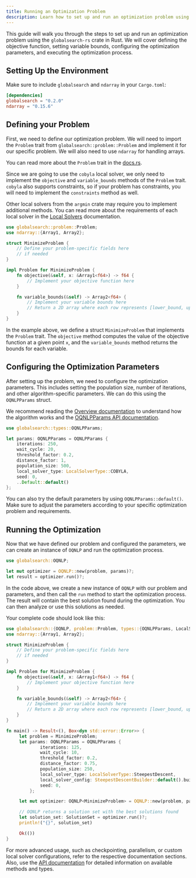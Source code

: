 ```yaml
---
title: Running an Optimization Problem
description: Learn how to set up and run an optimization problem using globalsearch-rs
---
```

This guide will walk you through the steps to set up and run an optimization problem using the
`globalsearch-rs` crate in Rust. We will cover defining the objective function, setting variable bounds,
configuring the optimization parameters, and executing the optimization process.

## Setting Up the Environment

Make sure to include `globalsearch` and `ndarray` in your `Cargo.toml`:

```toml
[dependencies]
globalsearch = "0.2.0"
ndarray = "0.15.6"
```

## Defining your Problem

First, we need to define our optimization problem. We will need to import the `Problem` trait from `globalsearch::problem::Problem` and implement it for our specific problem.
We will also need to use `ndarray` for handling arrays.

You can read more about the `Problem` trait in the [docs.rs](https://docs.rs/globalsearch/latest/globalsearch/problem/trait.Problem.html).

Since we are going to use the `cobyla` local solver, we only need to implement the `objective` and `variable_bounds` methods of the `Problem` trait. `cobyla` also supports constraints, so if your problem has constraints, you will need to implement the `constraints` method as well.

Other local solvers from the `argmin` crate may require you to implement additional methods. You can read more about the requirements of each local solver in the [Local Solvers](../../local-solvers) documentation.

```rust
use globalsearch::problem::Problem;
use ndarray::{Array1, Array2};

struct MinimizeProblem {
    // Define your problem-specific fields here
    // if needed
}

impl Problem for MinimizeProblem {
    fn objective(&self, x: &Array1<f64>) -> f64 {
        // Implement your objective function here
    }

    fn variable_bounds(&self) -> Array2<f64> {
        // Implement your variable bounds here
        // Return a 2D array where each row represents [lower_bound, upper_bound]
    }
}
```

In the example above, we define a struct `MinimizeProblem` that implements the `Problem` trait. The `objective` method computes the value of the objective function at a given point `x`, and the `variable_bounds` method returns the bounds for each variable.

## Configuring the Optimization Parameters

After setting up the problem, we need to configure the optimization parameters. This includes setting the population size, number of iterations, and other algorithm-specific parameters. We can do this using the `OQNLPParams` struct.

We recommend reading the [Overview documentation](../../getting-started/overview) to understand how the algorithm works and the [OQNLPParams API documentation](https://docs.rs/globalsearch/latest/globalsearch/types/struct.OQNLPParams.html).

```rust
use globalsearch::types::OQNLPParams;

let params: OQNLPParams = OQNLPParams {
    iterations: 250,
    wait_cycle: 20,
    threshold_factor: 0.2,
    distance_factor: 1,
    population_size: 500,
    local_solver_type: LocalSolverType::COBYLA,
    seed: 0,
    ..Default::default()
};
```

You can also try the default parameters by using `OQNLPParams::default()`.
Make sure to adjust the parameters according to your specific optimization problem and requirements.

## Running the Optimization

Now that we have defined our problem and configured the parameters, we can create an instance of `OQNLP` and run the optimization process.

```rust
use globalsearch::OQNLP;

let mut optimizer = OQNLP::new(problem, params)?;
let result = optimizer.run()?;
```

In the code above, we create a new instance of `OQNLP` with our problem and parameters, and then call the `run` method to start the optimization process. The result will contain the best solution found during the optimization. You can then analyze or use this solutions as needed.

Your complete code should look like this:

```rust
use globalsearch::{OQNLP, problem::Problem, types::{OQNLPParams, LocalSolverType}};
use ndarray::{Array1, Array2};

struct MinimizeProblem {
    // Define your problem-specific fields here
    // if needed
}

impl Problem for MinimizeProblem {
    fn objective(&self, x: &Array1<f64>) -> f64 {
        // Implement your objective function here
    }

    fn variable_bounds(&self) -> Array2<f64> {
        // Implement your variable bounds here
        // Return a 2D array where each row represents [lower_bound, upper_bound]
    }
}

fn main() -> Result<(), Box<dyn std::error::Error>> {
     let problem = MinimizeProblem;
     let params: OQNLPParams = OQNLPParams {
             iterations: 125,
             wait_cycle: 10,
             threshold_factor: 0.2,
             distance_factor: 0.75,
             population_size: 250,
             local_solver_type: LocalSolverType::SteepestDescent,
             local_solver_config: SteepestDescentBuilder::default().build(),
             seed: 0,
         };

     let mut optimizer: OQNLP<MinimizeProblem> = OQNLP::new(problem, params)?;

     // OQNLP returns a solution set with the best solutions found
     let solution_set: SolutionSet = optimizer.run()?;
     println!("{}", solution_set)

     Ok(())
}
```

For more advanced usage, such as checkpointing, parallelism, or custom local solver configurations, refer to the respective documentation sections. Also, use the [API documentation](https://docs.rs/globalsearch/) for detailed information on available methods and types.
